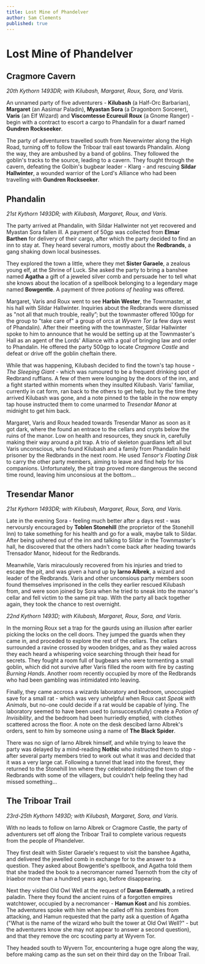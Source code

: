 ```yaml
---
title: Lost Mine of Phandelver
author: Sam Clements
published: true
---
```


# Lost Mine of Phandelver

## Cragmore Cavern

_20th Kythorn 1493DR; with Kilubash, Margaret, Roux, Sora, and Varis._

An unnamed party of five adventurers - **Kilubash** (a Half-Orc Barbarian), **Margaret** (an Aasimar Paladin), **Myastan Sora** (a Dragonborn Sorcerer), **Varis** (an Elf Wizard) and **Viscomtesse Ecureuil Roux** (a Gnome Ranger) - begin with a contract to escort a cargo to Phandalin for a dwarf named **Gundren Rockseeker**.

The party of adventurers travelled south from Neverwinter along the High Road, turning off to follow the Triboar trail east towards Phandalin. Along the way, they are ambushed by a band of goblins. They followed the goblin's tracks to the source, leading to a cavern. They fought through the cavern, defeating the Golbin's bugbear leader - Klarg - and rescuing **Sildar Hallwinter**, a wounded warrior of the Lord's Alliance who had been travelling with **Gundren Rockseeker**.

## Phandalin

_21st Kythorn 1493DR; with Kilubash, Margaret, Roux, and Varis._

The party arrived at Phandalin, with Sildar Hallwinter not yet recovered and Myastan Sora fallen ill. A payment of 50gp was collected from **Elmar Barthen** for delivery of their cargo, after which the party decided to find an inn to stay at. They heard several rumors, mostly about the **Redbrands**, a gang shaking down local businesses.

They explored the town a little, where they met **Sister Garaele**, a zealous young elf, at the Shrine of Luck. She asked the party to bring a banshee named **Agatha** a gift of a jeweled silver comb and persuade her to tell what she knows about the location of a spellbook belonging to a legendary mage named **Bowgentle**. A payment of three *potions of healing* was offered.

Margaret, Varis and Roux went to see **Harbin Wester**, the Townmaster, at his hall with Sildar Hallwinter. Inquiries about the Redbrands were dismissed as "not all that much trouble, really”; but the townmaster offered 100gp for the group to "take care of" a group of orcs at *Wyvern Tor* (a few days west of Phandalin). After their meeting with the townmaster, Sildar Hallwinter spoke to him to announce that he would be setting up at the Townmaster's Hall as an agent of the Lords' Alliance with a goal of bringing law and order to Phandalin. He offered the party 500gp to locate *Cragmore Castle* and defeat or drive off the goblin cheftain there.

While that was happening, Kilubash decided to find the town's tap house - _The Sleeping Giant_ - which was rumoured to be a frequent drinking spot of Redbrand ruffians. A few of them were lounging by the doors of the inn, and a fight started within moments when they insulted Kilubash. Varis' familiar, currently in cat form, ran back to the others to get help, but by the time they arrived Kilubash was gone, and a note pinned to the table in the now empty tap house instructed them to come unarmed to _Tresendar Manor_ at midnight to get him back.

Margaret, Varis and Roux headed towards Tresendar Manor as soon as it got dark, where the found an entrace to the cellars and crypts below the ruins of the manor. Low on health and resources, they snuck in, carefully making their way around a pit trap. A trio of skeleton guardians left all but Varis unconscious, who found Kilubash and a family from Phandalin held prisoner by the Redbrands in the next room. He used _Tensor's Floating Disk_ to carry the other party members, aiming to leave and find help for his companions. Unfortunately, the pit trap proved more dangerous the second time round, leaving him unconsious at the bottom...

## Tresendar Manor

_21st Kythorn 1493DR; with Kilubash, Margaret, Roux, Sora, and Varis._

Late in the evening Sora - feeling much better after a days rest - was nervoursly encouraged by **Toblen Stonehill** (the proprietor of the Stonehill Inn) to take something for his health and go for a walk, maybe talk to Sildar. After being ushered out of the inn and talking to Sildar in the Townmaster's hall, he discovered that the others hadn't come back after heading towards Trensador Manor, hideout for the Redbrands.

Meanwhile, Varis miraculously recovered from his injuries and tried to escape the pit, and was given a hand up by **Iarno Albrek**, a wizard and leader of the Redbrands. Varis and other unconsious party members soon found themselves imprisoned in the cells they earlier rescued Kilubash from, and were soon joined by Sora when he tried to sneak into the manor's cellar and fell victim to the same pit trap. With the party all back together again, they took the chance to rest overnight.

_22nd Kythorn 1493D; with Kilubash, Margaret, Roux, Sora, and Varis._

In the morning Roux set a trap for the gaurds using an illusion after earlier picking the locks on the cell doors. They jumped the guards when they came in, and proceded to explore the rest of the cellars. The cellars surrounded a ravine crossed by wooden bridges, and as they waled across they each heard a whispering voice searching through their head for secrets. They fought a room full of bugbears who were tormenting a small goblin, which did not survive after Varis filled the room with fire by casting _Burning Hands_. Another room recently occupied by more of the Redbrands who had been gambling was intimidated into leaving.

Finally, they came accross a wizards laboratory and bedroom, unoccupied save for a small rat - which was very unhelpful when Roux cast _Speak with Animals_, but no-one could decide if a rat would be capable of lying. The laboratory seemed to have been used to (unsuccessfully) create a _Potion of Invisibility_, and the bedroom had been hurriedly emptied, with clothes scattered across the floor. A note on the  desk descibed Iarno Albrek's orders, sent to him by someone using a name of **The Black Spider**.

There was no sign of Iarno Albrek himself, and while trying to leave  the party was delayed by a mind-reading **Nothic** who instructed them to stop - after several party members tried to work out what it was and decided that it was a very large cat. Following a tunnel that lead into the forest, they returned to the Stonehill Inn where they celebrated ridding the town of the Redbrands with some of the villagers, but couldn't help feeling they had missed something...

## The Triboar Trail

_23rd-25th Kythorn 1493D; with Kilubash, Margaret, Sora, and Varis._

With no leads to follow on Iarno Albrek or Cragmore Castle, the party of adventurers set off along the Triboar Trail to complete various requests from the people of Phandelver.

They first dealt with Sister Garaele's request to visit the banshee Agatha, and delivered the jewelled comb in exchange for to the answer to a question. They asked about Bowgentle's spellbook, and Agatha told them that she traded the book to a necromancer named Tsernoth from the city of Iriaebor more than a hundred years ago, before disappearing.

Next they visited Old Owl Well at the request of **Daran Edermath**, a retired paladin. There they found the ancient ruins of a forgotten empires watchtower, occupied by a necromancer - **Hamun Kost** and his zombies. The adventures spoke with him when he called off his zombies from attacking, and Hamun requested that the party ask a question of Agatha ("What is the name of the wizard who built the tower at Old Owl Well?" - but the adventurers know she may not appear to answer a second question), and that they remove the orc scouting party at Wyvern Tor.

They headed south to Wyvern Tor, encountering a huge ogre along the way, before making camp as the sun set on their third day on the Triboar Trail.